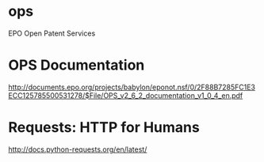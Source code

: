 ops
===

EPO Open Patent Services

OPS Documentation
=================
http://documents.epo.org/projects/babylon/eponot.nsf/0/2F88B7285FC1E3ECC125785500531278/$File/OPS_v2_6_2_documentation_v1_0_4_en.pdf


Requests: HTTP for Humans
=========================
http://docs.python-requests.org/en/latest/
